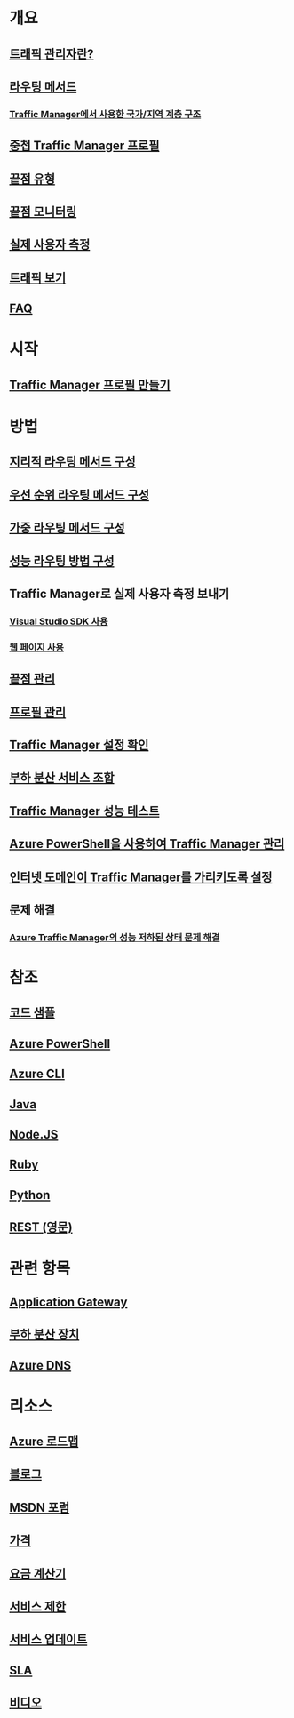 # 개요
## [트래픽 관리자란?](traffic-manager-overview.md)
## [라우팅 메서드](traffic-manager-routing-methods.md)
### [Traffic Manager에서 사용한 국가/지역 계층 구조](traffic-manager-geographic-regions.md)
## [중첩 Traffic Manager 프로필](traffic-manager-nested-profiles.md)
## [끝점 유형](traffic-manager-endpoint-types.md)
## [끝점 모니터링](traffic-manager-monitoring.md)
## [실제 사용자 측정](traffic-manager-rum-overview.md)
## [트래픽 보기](traffic-manager-traffic-view-overview.md)
## [FAQ](traffic-manager-FAQs.md)

# 시작
## [Traffic Manager 프로필 만들기](traffic-manager-create-profile.md)

# 방법

## [지리적 라우팅 메서드 구성](traffic-manager-configure-geographic-routing-method.md)
## [우선 순위 라우팅 메서드 구성](traffic-manager-configure-priority-routing-method.md)
## [가중 라우팅 메서드 구성](traffic-manager-configure-weighted-routing-method.md)
## [성능 라우팅 방법 구성](traffic-manager-configure-performance-routing-method.md)
## Traffic Manager로 실제 사용자 측정 보내기 
### [Visual Studio SDK 사용](traffic-manager-create-rum-visual-studio.md)
### [웹 페이지 사용](traffic-manager-create-rum-web-pages.md)
## [끝점 관리](traffic-manager-manage-endpoints.md)
## [프로필 관리](traffic-manager-manage-profiles.md)
## [Traffic Manager 설정 확인](traffic-manager-testing-settings.md)
## [부하 분산 서비스 조합](traffic-manager-load-balancing-azure.md)
## [Traffic Manager 성능 테스트](traffic-manager-performance-considerations.md)
## [Azure PowerShell을 사용하여 Traffic Manager 관리](traffic-manager-powershell-arm.md)
## [인터넷 도메인이 Traffic Manager를 가리키도록 설정](traffic-manager-point-internet-domain.md)
## 문제 해결
### [Azure Traffic Manager의 성능 저하된 상태 문제 해결](traffic-manager-troubleshooting-degraded.md)

# 참조
## [코드 샘플](https://azure.microsoft.com/en-us/resources/samples/?service=traffic-manager)
## [Azure PowerShell](/powershell/module/azurerm.trafficmanager)
## [Azure CLI](/cli/azure/network/traffic-manager)
## [Java](/java/api/com.microsoft.azure.management.trafficmanager)
## [Node.JS](http://azure.github.io/azure-sdk-for-node/azure-arm-trafficmanager/latest/)
## [Ruby](http://www.rubydoc.info/gems/azure_mgmt_traffic_manager)
## [Python](http://azure-sdk-for-python.readthedocs.io/en/latest/sample_azure-mgmt-trafficmanager.html)
## [REST (영문)](https://msdn.microsoft.com/library/mt163667.aspx)

# 관련 항목
## [Application Gateway](/azure/application-gateway/)
## [부하 분산 장치](/azure/load-balancer/)
## [Azure DNS](/azure/dns/)

# 리소스
## [Azure 로드맵](https://azure.microsoft.com/roadmap/)
## [블로그](https://azure.microsoft.com/blog/topics/networking/)
## [MSDN 포럼](https://social.msdn.microsoft.com/Forums/en-US/home?forum=WAVirtualMachinesVirtualNetwork)
## [가격](https://azure.microsoft.com/pricing/details/traffic-manager/)
## [요금 계산기](https://azure.microsoft.com/pricing/calculator/)
## [서비스 제한](../azure-subscription-service-limits.md#traffic-manager-limits)
## [서비스 업데이트](https://azure.microsoft.com/updates/?product=traffic-manager)
## [SLA](https://azure.microsoft.com/support/legal/sla/traffic-manager/)
## [비디오](https://azure.microsoft.com/resources/videos/index/?services=traffic-manager)
